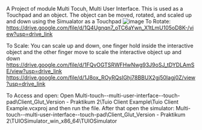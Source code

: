 A Project of module Multi Tocuh, Multi User Interface. This is used as a Touchpad and an object. The object can be moved, rotated, and scaled up and down using the Simualator as a Touchpad
![image](https://github.com/dangminh214/Multi_touch_multi_userinterface_touchpad_with_client/assets/51837721/192a323d-f143-41a9-8a1d-925556f7fc99)
To Rotate: 
https://drive.google.com/file/d/1Q4Ugnqn7_oTC6aYwn_X1tLmU105oD8K-/view?usp=drive_link

To Scale: 
You can scale up and down, one finger hold inside the interactive object and the other finger move to scale the interactive object up and down
https://drive.google.com/file/d/1FQvOGTSRWFHwNwg93J9oSJ_tDYDLAmSE/view?usp=drive_link
https://drive.google.com/file/d/1J8ox_ROyRQsIGhj78BBUX2gj50Iagj0Z/view?usp=drive_link

To Access and open: Open Multi-touch--multi-user-interface--touch-pad\Client_Glut_Version - Praktikum 2\Tuio Client Example\Tuio Client Example.vcxproj and then run the file. After that open the simulator: Multi-touch--multi-user-interface--touch-pad\Client_Glut_Version - Praktikum 2\TUIOSimulator_win_x86_64\TUIOSimulator

